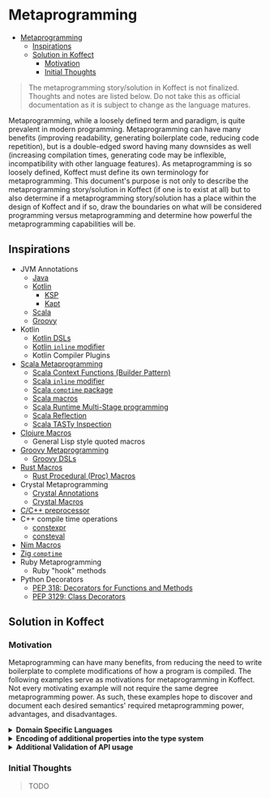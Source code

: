 # Metaprogramming

<!-- TOC -->
* [Metaprogramming](#metaprogramming)
  * [Inspirations](#inspirations)
  * [Solution in Koffect](#solution-in-koffect)
    * [Motivation](#motivation)
    * [Initial Thoughts](#initial-thoughts)
<!-- TOC -->

> The metaprogramming story/solution in Koffect is not finalized. Thoughts and notes are listed below.
> Do not take this as official documentation as it is subject to change as the language matures.

Metaprogramming, while a loosely defined term and paradigm, is quite prevalent in modern programming. Metaprogramming can
have many benefits (improving readability, generating boilerplate code, reducing code repetition), but is a double-edged
sword having many downsides as well (increasing compilation times, generating code may be inflexible, incompatibility with
other language features). As metaprogramming is so loosely defined, Koffect must define its own terminology for metaprogramming.
This document's purpose is not only to describe the metaprogramming story/solution in Koffect (if one is to exist at all)
but to also determine if a metaprogramming story/solution has a place within the design of Koffect and if so, draw the 
boundaries on what will be considered programming versus metaprogramming and determine how powerful the metaprogramming
capabilities will be.

## Inspirations

- JVM Annotations
  - [Java](https://docs.oracle.com/javase/tutorial/java/annotations/)
  - [Kotlin](https://kotlinlang.org/docs/annotations.html)
    - [KSP](https://kotlinlang.org/docs/ksp-overview.html)
    - [Kapt](https://kotlinlang.org/docs/kapt.html)
  - [Scala](https://docs.scala-lang.org/tour/annotations.html)
  - [Groovy](https://groovy-lang.org/objectorientation.html#_annotations)
- Kotlin
  - [Kotlin DSLs](https://kotlinlang.org/docs/type-safe-builders.html) 
  - [Kotlin `inline` modifier](https://kotlinlang.org/docs/inline-functions.html)
  - Kotlin Compiler Plugins
- [Scala Metaprogramming](https://docs.scala-lang.org/scala3/reference/metaprogramming/)
  - [Scala Context Functions (Builder Pattern)](https://docs.scala-lang.org/scala3/reference/contextual/context-functions.html#example-builder-pattern-1)  
  - [Scala `inline` modifier](https://docs.scala-lang.org/scala3/reference/metaprogramming/inline.html)
  - [Scala `comptime` package](https://docs.scala-lang.org/scala3/reference/metaprogramming/compiletime-ops.html)
  - [Scala macros](https://docs.scala-lang.org/scala3/reference/metaprogramming/macros.html)
  - [Scala Runtime Multi-Stage programming](https://docs.scala-lang.org/scala3/reference/metaprogramming/staging.html)
  - [Scala Reflection](https://docs.scala-lang.org/scala3/reference/metaprogramming/reflection.html)
  - [Scala TASTy Inspection](https://docs.scala-lang.org/scala3/reference/metaprogramming/tasty-inspect.html)
- [Clojure Macros](https://clojure-doc.org/articles/language/macros/)
  - General Lisp style quoted macros
- [Groovy Metaprogramming](https://groovy-lang.org/metaprogramming.html)
  - [Groovy DSLs](https://docs.groovy-lang.org/docs/latest/html/documentation/core-domain-specific-languages.html)
- [Rust Macros](https://doc.rust-lang.org/book/ch19-06-macros.html)
  - [Rust Procedural (Proc) Macros](https://doc.rust-lang.org/reference/procedural-macros.html)
- Crystal Metaprogramming
  - [Crystal Annotations](https://crystal-lang.org/reference/1.12/syntax_and_semantics/annotations/index.html)
  - [Crystal Macros](https://crystal-lang.org/reference/1.12/syntax_and_semantics/macros/index.html)
- [C/C++ preprocessor](https://en.cppreference.com/w/cpp/preprocessor)
- C++ compile time operations
  - [constexpr](https://en.cppreference.com/w/cpp/language/constexpr)
  - [consteval](https://en.cppreference.com/w/cpp/language/consteval)
- [Nim Macros](https://nim-lang.org/docs/macros.html)
- [Zig `comptime`](https://ziglang.org/documentation/master/#comptime)
- Ruby Metaprogramming
  - Ruby "hook" methods
- Python Decorators
  - [PEP 318: Decorators for Functions and Methods](https://peps.python.org/pep-0318/)
  - [PEP 3129: Class Decorators](https://peps.python.org/pep-3129/)

## Solution in Koffect

### Motivation

Metaprogramming can have many benefits, from reducing the need to write boilerplate to complete modifications of how a
program is compiled. The following examples serve as motivations for metaprogramming in Koffect. Not every motivating 
example will not require the same degree metaprogramming power. As such, these examples hope to discover and document each
desired semantics' required metaprogramming power, advantages, and disadvantages. 

<details>
<summary><b>Domain Specific Languages</b></summary>

> TODO

</details>

<details>
<summary><b>Encoding of additional properties into the type system</b></summary>

Encoding additional properties into the type system does not necessarily entail metaprogramming. Metadata on types can
be encoded simply with marker interfaces (such as Java's [`RandomAccess`](https://docs.oracle.com/javase/8/docs/api/java/util/RandomAccess.html)
interface). However, this is simply additional information about a type (hence the name metadata). Additional properties
is a step further than just information, it is also the encoding of an (additional) API onto a type or family of types
that can then be utilized by the developer. 

A prime example of an additional property that also exposes an API is [commutativity](https://en.wikipedia.org/wiki/Commutative_property).
For an arbitrary function `foo` of type `(A, B) -> C`, the only way to invoke the function is `foo(someA, someB)`, however, 
in some cases of `foo` and cases of `A`, `B`, and `C`, `foo(someA, someB) == foo(someB, someA)` and so an equivalently
valid overload for `foo` is `(B, A) -> C`. Under the commutativity property, a singular function can be called with a multitude
of differing argument orders. An example function would be numerical addition. Let `foo = +` and `A == B == C`, then the
operation `someA + someB == someC == someB + someA` is trivially solvable (definition of `+` on integers). For when `A != B`
but `A == C || B == C`, this case can also be trivially solvable with a more robust type of `C = Dominating of A or B` 
(definition of `+` on integers with implicit widening semantics, such that `i32 + i64` will implicitly be dominated by
`i64` and therefore implicitly widened).

If the property of commutativity is encoded into the type system, the compiler may be able to better inform overload
resolution to more performant versions of functions. A prime example already of this is already seen in C++: [`std::reduce`](https://en.cppreference.com/w/cpp/algorithm/reduce)
versus [`std::accumulate`](https://en.cppreference.com/w/cpp/algorithm/accumulate). Both `reduce` and `accumulate` perform
the same operation, a `fold`, however, the difference between the two functions is the assumptions made about binary operation
performed. `reduce` requires the binary operation to be *associative* and *commutative* due to the possibility of the order
of operations being rearranged. This allows for `reduce` to be able to be trivially parallelizable and as such this is
reflected in the API of both functions: `reduce` may accept an execution policy while `accumulate` may not.

While C++ leaves this property of commutativity to be an implicit contract of the `reduce` function which if not followed
leads to undefined behavior, said property could be promoted to a contextual declaration in Koffect. Furthermore, C++
leaves the definition of the binary operation to be restricted to the first case discussed above (where the parameter and
return types must be constructively equivalent, meaning they are either equivalent or implicitly convertible). To allow
for Koffect to handle both cases discussed above, this proposed metaprogramming solution would be when a function `foo` 
is marked with `context(Commutative)` (for example) with the type signature of `(A, B) -> C`, an equivalent overload is
generated with the signature `(B, A) -> C` which essentially just flip the order of the operands to call to the first
definition of `foo` (if `A == B` in the type signature, then secondary overload is necessary). In practice, this would 
look like the following:

```kotlin
context(Commutative)
fun intAddDouble(int: Int, double: Double): Double = int.toDouble() + double

// the following function signature would be generated
context(Commutative)
fun intAddDouble(double: Double, int: Int): Double = intAddDouble(int, double)
```

> TODO power, pros and cons

</details>

<details>
<summary><b>Additional Validation of API usage</b></summary>

> TODO

</details>

### Initial Thoughts

> TODO